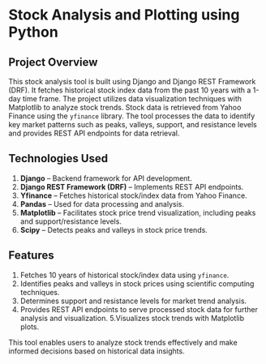# Stock Analysis and Plotting using Python

## Project Overview
This stock analysis tool is built using Django and Django REST Framework (DRF). It fetches historical stock index data from the past 10 years with a 1-day time frame. The project utilizes data visualization techniques with Matplotlib to analyze stock trends. Stock data is retrieved from Yahoo Finance using the `yfinance` library. The tool processes the data to identify key market patterns such as peaks, valleys, support, and resistance levels and provides REST API endpoints for data retrieval.

## Technologies Used
1. **Django** – Backend framework for API development.
2. **Django REST Framework (DRF)** – Implements REST API endpoints.
3. **Yfinance** – Fetches historical stock/index data from Yahoo Finance.
4. **Pandas** – Used for data processing and analysis.
5. **Matplotlib** – Facilitates stock price trend visualization, including peaks and support/resistance levels.
6. **Scipy** – Detects peaks and valleys in stock price trends.

## Features
1. Fetches 10 years of historical stock/index data using `yfinance`.
2. Identifies peaks and valleys in stock prices using scientific computing techniques.
3. Determines support and resistance levels for market trend analysis.
4. Provides REST API endpoints to serve processed stock data for further analysis and visualization.
5.Visualizes stock trends with Matplotlib plots.

This tool enables users to analyze stock trends effectively and make informed decisions based on historical data insights.







